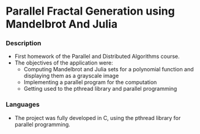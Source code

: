 # Parallel Fractal Generation using Mandelbrot And Julia

### Description
* First homework of the Parallel and Distributed Algorithms course.
* The objectives of the application were:
	* Computing Mandelbrot and Julia sets for a polynomial function and displaying them as a grayscale image
	* Implementing a parallel program for the computation
	* Getting used to the pthread library and parallel programming

### Languages
* The project was fully developed in C, using the pthread library for parallel programming.
